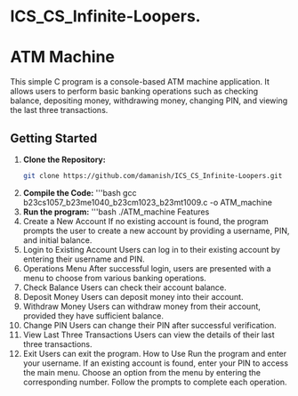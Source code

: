 # ICS_CS_Infinite-Loopers.
# ATM Machine

This simple C program is a console-based ATM machine application. It allows users to perform basic banking operations such as checking balance, depositing money, withdrawing money, changing PIN, and viewing the last three transactions.

## Getting Started

1. **Clone the Repository:**
   ```bash
   git clone https://github.com/damanish/ICS_CS_Infinite-Loopers.git
2. **Compile the Code:**
   '''bash
   gcc b23cs1057_b23me1040_b23cm1023_b23mt1009.c -o ATM_machine
3. **Run the program:**
   '''bash
   ./ATM_machine
Features
1. Create a New Account
If no existing account is found, the program prompts the user to create a new account by providing a username, PIN, and initial balance.
2. Login to Existing Account
Users can log in to their existing account by entering their username and PIN.
3. Operations Menu
After successful login, users are presented with a menu to choose from various banking operations.
4. Check Balance
Users can check their account balance.
5. Deposit Money
Users can deposit money into their account.
6. Withdraw Money
Users can withdraw money from their account, provided they have sufficient balance.
7. Change PIN
Users can change their PIN after successful verification.
8. View Last Three Transactions
Users can view the details of their last three transactions.
9. Exit
Users can exit the program.
How to Use
Run the program and enter your username.
If an existing account is found, enter your PIN to access the main menu.
Choose an option from the menu by entering the corresponding number.
Follow the prompts to complete each operation.
